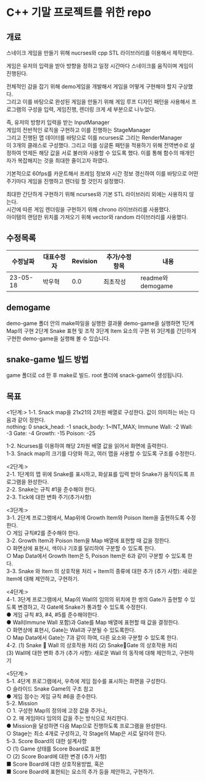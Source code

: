 # C++ 기말 프로젝트를 위한 repo

## 개료

스네이크 게임을 만들기 위해 nucrses와 cpp STL 라이브러리를 이용해서 제작한다.  

게임은 유저의 입력을 받아 방향을 정하고 일정 시간마다 스네이크를 움직이며 게임이 진행된다.  

전체적인 감을 잡기 위해 demo게임을 개발해서 게임을 어떻게 구현해야 할지 구상했다.  
그리고 이를 바탕으로 완성된 게임을 만들기 위해 게임 루프 디자인 패턴을 사용해서 프로그램의 구성을 입력, 게임진행, 렌더링 크게 세 부분으로 나누었다.  

즉, 유저의 방향키 입력을 받는 InputManager  
게임의 전반적인 로직을 구현하고 이를 진행하는 StageManager  
그리고 진행된 맵 데이터를 바탕으로 이를 ncurses로 그리는 RenderManager  
이 3개의 클래스로 구성했다. 그리고 이를 싱글톤 패턴을 적용하기 위해 전역변수로 설정하여 언제든 해당 값을 서로 불러와 사용할 수 있도록 했다. 이를 통해 함수의 매개인자가 복잡해지는 것을 최대한 줄이고자 하였다.  

기본적으로 60fps를 카운트해서 프레임 정보와 시간 정보 갱신하여 이를 바탕으로 어떤 주기마다 게임을 진행하고 렌더링 할 것인지 설정했다.  

최대한 간단하게 구현하기 위해 ncurses와 기본 STL 라이브러리 외에는 사용하지 않는다.  
시간에 따른 게임 렌더링을 구현하기 위해 chrono 라이브러리를 사용했다.  
아이템의 랜덤한 위치를 가져오기 위해 vector와 random 라이브러리를 사용했다.  

## 수정목록

|수정날짜|대표수정자|Revision|추가/수정 항목|내용|
|------|---|---|---|---|
|23-05-18|박우혁|0.0|최초작성|readme와 demogame|

## demogame

demo-game 폴더 안의 make파일을 실행한 결과물 demo-game을 실행하면
1단계 Map의 구현
2단계 Snake 표현 및 조작
3단계 Item 요소의 구현
위 3단계를 간단하게 구현한 demo-game을 실행해 볼 수 있습니다.

## snake-game 빌드 방법

game 폴더로 cd 한 후 make로 빌드. root 폴더에 snack-game이 생성됩니다.

## 목표

<1단계:>
1-1. Snack map을 21x21의 2차원 배열로 구성한다. 값이 의미하는 바는 다음과 같이 정한다.  
    nothing: 0
    snack_head: -1
    snack_body: 1~INT_MAX;
    Immune Wall: -2
    Wall: -3
    Gate: -4
    Growth: -15
    Poison: -25  

1-2. Ncurses를 이용하여 해당 2차원 배열 값을 읽어서 화면에 출력한다.  
1-3. Snack map의 크기를 다양화 하고, 여러 맵을 사용할 수 있도록 구조를 수정한다.  

<2단계:>  
2-1. 1단계의 맵 위에 Snake를 표시하고, 화살표를 입력 받아 Snake가 움직이도록 프로그램을 완성한다.  
2-2. Snake는 규칙 #1을 준수해야 한다.  
2-3. Tick에 대한 변화 주기(추가사항)  

<3단계:>  
3-1. 2단계 프로그램에서, Map위에 Growth Item와 Poison Item을 출현하도록 수정한다.  
  ○ 게임 규칙#2를 준수해야 한다.  
3-2. Growth Item과 Poison Item을 Map 배열에 표현할 때 값을 정한다.  
○ 화면상에 표현시, 색이나 기호를 달리하여 구분할 수 있도록 한다.  
○ Map Data에서 Growth Item은 5, Poison Item은 6과 같이 구분할 수 있도록 한다.  
3-3. Snake 와 Item 의 상호작용 처리 + Item의 종류에 대한 추가 (추가 사항): 새로운 Item에 대해 제안하고, 구현하기.  

<4단계:>  
4-1. 3단계 프로그램에서, Map의 Wall의 임의의 위치에 한 쌍의 Gate가 출현할 수 있도록 변경하고, 각 Gate에 Snake가 통과할 수 있도록 수정한다.  
  ● 게임 규칙 #3, #4, #5를 준수해야한다.  
  ● Wall(Immune Wall 포함)과 Gate를 Map 배열에 표현할 때 값을 결정한다.  
    ○ 화면상에 표현시, Gate는 Wall과 구분될 수 있도록한다.  
    ○ Map Data에서 Gate는 7과 같이 하여, 다른 요소와 구분할 수 있도록 한다.  
4-2. (1) Snake  Wall 의 상호작용 처리 (2) SnakeGate 의 상호작용 처리  
  (3) Wall에 대한 변화 추가 (추가 사항): 새로운 Wall 의 동작에 대해 제안하고, 구현하기  

<5단계:>  
5-1. 4단계 프로그램에서, 우측에 게임 점수를 표시하는 화면을 구성한다.  
  ○ 슬라이드 Snake Game의 구조 참고  
  ● 게임 점수는 게임 규칙 #6을 준수한다.  
5-2. Mission  
  ○ 1. 구성한 Map의 정의에 고정 값을 주거나,  
  ○ 2. 매 게임마다 임의의 값을 주는 방식으로 처리한다.  
  ● Mission을 달성하면 다음 Map으로 진행하도록 프로그램을 완성한다.  
  ○ Stage는 최소 4개로 구성하고, 각 Stage의 Map은 서로 달라야 한다.  
5-3. Score Board의 대한 설계사항  
  ○ (1) Game 상태를 Score Board로 표현  
  ○ (2) Score Board에 대한 변경 (추가 사항)  
  ■ Score Board에 대한 상호작용방법, 혹은  
  ■ Score Board에 표현되는 요소의 추가 등을 제안하고, 구현하기.  
